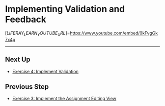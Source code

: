 # Implementing Validation and Feedback

[$LIFERAY_LEARN_YOUTUBE_URL$]=https://www.youtube.com/embed/0kFvgGk7x4g

---

## Next Up

* [Exercise 4: Implement Validation](./exercise-4-implement-validation.md)

## Previous Step

* [Exercise 3: Implement the Assignment Editing View](./exercise-3-implement-the-assignment-editing-view.md)